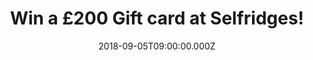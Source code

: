 ---
campaign-uuid: "c-6093dd9c-9ce3-484b-b286-7f215439f93a"
type: "Competition"
category: "Gifts"
date: "2018-09-05T09:00:00.000Z"
end-date: "2018-11-07T23:59:00.000Z"
disable-form: false
is_promoted: true
has_entry_page: true
title: "Win a £200 Gift card at Selfridges!"
competition-description: "<p>We wanted to give you something extraordinary so now\
  \ that winter is just around the corner… what better present than a Selfridges Gift\
  \ Card? A ticket to a shopping spree to remember!</p>"
hero-header: "Win a £200 Gift card at Selfridges!"
terms-confirmation: "N/A"
banner-img: "https://assets.expresslyapp.com/asset-ec912543-1759-40f6-bd54-9d28efcd2abd.jpg"
logo-left-href: "http://selfridges.com"
logo-left-image: "https://assets.expresslyapp.com/asset-a5a93da9-0a0b-4ff2-b38a-bddf02883392.jpg"
logo-left-title: "Selfridges"
bg-image-hero: "https://assets.expresslyapp.com/asset-72559454-c82b-4e15-b13d-1b62f14c8a96.jpg"
bg-image-first: "https://assets.expresslyapp.com/asset-575dd905-0748-4bfe-9b78-862f7d84f35e.jpg"
bg-image-second: "https://assets.expresslyapp.com/asset-4809de8f-e800-40a0-bb92-2e88ca34c509.jpg"
section1-content: "<p>It’s shopping, but not as\_you know it. Discover one-of-a-kind\
  \ experiences,\_world-class dining\_and luxury brands\_at one of Selfridges stores\
  \ in the UK!</p>\r\n<p>Selfridges today is more than just the sum of its products\
  \ - it's a shopping experience that promises to surprise, amaze and amuse its customers\
  \ by delivering extraordinary customer experiences.</p>"
section2-content: "<p>As Harry Gordon Selfridge said, 'Everyone is welcome’ and we\
  \ want to give you the warmest welcome by wining this iconic £200 Gift card at Selfridges</p>\r\
  \n<p>Look your best with Selfridges now!</p>"
entry-title: "Win a £200 Gift card at Selfridges!"
entry-content: "Enter the draw to win a £200 Gift card at Selfridges by completing\
  \ the form below before 23:59 on 7th of November 2018."
has-winner: false
prize-description: "A £200 Gift card at Selfridges."
special-conditions: "Multiple entries are allowed up to one every day."
---